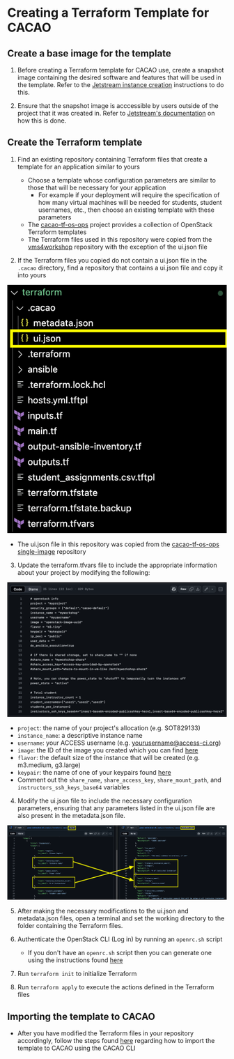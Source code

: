 # Creating a Terraform Template for CACAO 

## Create a base image for the template

1. Before creating a Terraform template for CACAO use, create a snapshot image containing the desired software and features that will be used in the template. Refer to the [Jetstream instance creation](jetstream_instance_creation.md) instructions to do this.

2. Ensure that the snapshot image is acccessible by users outside of the project that it was created in. Refer to [Jetstream's documentation](https://docs.jetstream-cloud.org/ui/cli/snapshot-image/?h=sharing+image#sharing-an-image) on how this is done.

## Create the Terraform template

1. Find an existing repository containing Terraform files that create a template for an application similar to yours
    - Choose a template whose configuration parameters are similar to those that will be necessary for your application
        - For example if your deployment will require the specification of how many virtual machines will be needed for students, student usernames, etc., then choose an existing template with these parameters
    - The [cacao-tf-os-ops](https://gitlab.com/cyverse/cacao-tf-os-ops) project provides a collection of OpenStack Terraform templates 
    - The Terraform files used in this repository were copied from the [vms4workshop](https://gitlab.com/cyverse/cacao-tf-os-ops/-/tree/main/vms4workshop?ref_type=heads) repository with the exception of the ui.json file

2. If the Terraform files you copied do not contain a ui.json file in the `.cacao` directory, find a repository that contains a ui.json file and copy it into yours

![Create ui.json](images/terraform_uijson.png)

- The ui.json file in this repository was copied from the [cacao-tf-os-ops single-image](https://gitlab.com/cyverse/cacao-tf-os-ops/-/tree/main/single-image?ref_type=heads) repository

3. Update the terraform.tfvars file to include the appropriate information about your project by modifying the following:

![terraform.tfvars](images/terraform_tfvars_modifications.png)

- `project`: the name of your project's allocation (e.g. SOT829133)
- `instance_name`: a descriptive instance name
- `username`: your ACCESS username (e.g. yourusername@access-ci.org)
- `image`: the ID of the image you created which you can find [here](https://js2.jetstream-cloud.org/project/images)
- `flavor`: the default size of the instance that will be created (e.g. m3.medium, g3.large)
- `keypair`: the name of one of your keypairs found [here](https://js2.jetstream-cloud.org/project/key_pairs)
- Comment out the `share_name`, `share_access_key`, `share_mount_path`, and `instructors_ssh_keys_base64` variables

4. Modify the ui.json file to include the necessary configuration parameters, ensuring that any parameters listed in the ui.json file are also present in the metadata.json file.

![Matching ui.json and metadata.json parameters](images/terraform_ui_metadata_json.png)

5. After making the necessary modifications to the ui.json and metadata.json files, open a terminal and set the working directory to the folder containing the Terraform files. 

6. Authenticate the OpenStack CLI (Log in) by running an `openrc.sh` script
    - If you don't have an `openrc.sh` script then you can generate one using the instructions found [here](https://docs.jetstream-cloud.org/ui/cli/auth/?h=openrc)

7. Run `terraform init` to initialize Terraform

8. Run `terraform apply` to execute the actions defined in the Terraform files

## Importing the template to CACAO

- After you have modified the Terraform files in your repository accordingly, follow the steps found [here](https://docs.jetstream-cloud.org/ui/cacao/cacao_cli_import_terraform_template/) regarding how to import the template to CACAO using the CACAO CLI